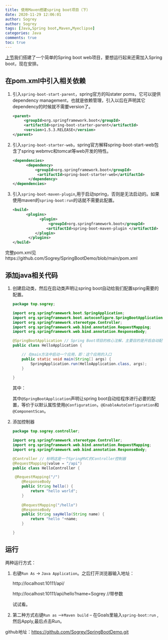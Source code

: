```yaml
---
title: 使用Maven搭建spring boot项目（下）
date: 2020-11-29 12:06:01
author: Sogrey
author: Sogrey
tags: [Java,Spring boot,Maven,Myeclipse]
categories: Java
comments: true
toc: true
---
```


[上节](/article/使用Maven搭建spring-boot项目/)我们搭建了一个简单的Spring boot web项目，要想运行起来还需加入Spring boot，现在安排。

<!--more-->

## 在pom.xml中引入相关依赖

1. 引入`spring-boot-start-parent`，spring官方的叫stater poms，它可以提供dependency management，也就是依赖管理，引入以后在声明其它dependency的时候就不需要version了。

   ```xml
   <parent>  
        <groupId>org.springframework.boot</groupId>  
        <artifactId>spring-boot-starter-parent</artifactId>  
        <version>1.5.3.RELEASE</version>  
   </parent>
   ```

2. 引入`spring-boot-starter-web`，spring官方解释spring-boot-start-web包含了spring webmvc和tomcat等web开发的特性。

   ``` xml
   <dependencies>  
         <dependency>  
             <groupId>org.springframework.boot</groupId>  
              <artifactId>spring-boot-starter-web</artifactId>  
          </dependency>  
   </dependencies> 
   ```

3. 引入`spring-boot-maven-plugin`,用于启动spring，否则是无法启动的。如果使用maven的`spring-boot:run`的话就不需要此配置。

   ``` xml
   <build>  
         <plugins>  
               <plugin>  
                   <groupId>org.springframework.boot</groupId>  
                  <artifactId>spring-boot-maven-plugin </artifactId>  
             </plugin>  
          </plugins>  
   </build>
   ```

完整pom.xml见https://github.com/Sogrey/SpringBootDemo/blob/main/pom.xml

## 添加java相关代码

1. 创建启动类，然后在启动类声明让spring boot自动给我们配置spring需要的配置。

   ``` java
   package top.sogrey;
   
   import org.springframework.boot.SpringApplication;
   import org.springframework.boot.autoconfigure.SpringBootApplication;
   import org.springframework.stereotype.Controller;
   import org.springframework.web.bind.annotation.RequestMapping;
   import org.springframework.web.bind.annotation.ResponseBody;
   
   @SpringBootApplication // Spring Boot项目的核心注解，主要目的是开启自动配置
   public class HelloApplication {   
   
       // 在main方法中启动一个应用，即：这个应用的入口
       public static void main(String[] args) {
           SpringApplication.run(HelloApplication.class, args);
       }
       
   }
   ```

   其中：

   其中`@SpringBootApplication`声明让spring boot自动给程序进行必要的配置，等价于以默认属性使用`@Configuration`，`@EnableAutoConfiguration`和`@ComponentScan`。

2. 添加控制器

   ``` java
   package top.sogrey.controller;
   
   import org.springframework.stereotype.Controller;
   import org.springframework.web.bind.annotation.RequestMapping;
   import org.springframework.web.bind.annotation.ResponseBody;
   
   @Controller // 标明这是一个SpringMVC的Controller控制器
   @RequestMapping(value = "/api")
   public class HelloController {
   
   	@RequestMapping("/")
       @ResponseBody
       public String hello() {
           return "hello world";
       }
       
       @RequestMapping("/hello")
       @ResponseBody
       public String sayHello(String name) {
           return "hello "+name;
       }
   
   }
   ```

## 运行

两种运行方式：

1. 右键`Run As` -> `Java Application`。之后打开浏览器输入地址：

   http://localhost:10111/api/

   http://localhost:10111/api/hello?name=Sogrey  //带参数

   试试看。

1. 第二种方式右键`Run as` –>`Maven build` – 在Goals里输入`spring-boot:run` ,然后Apply,最后点击Run。

github地址：https://github.com/Sogrey/SpringBootDemo.git